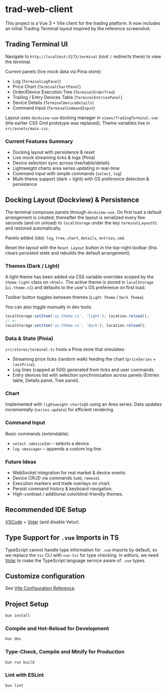 # trad-web-client

This project is a Vue 3 + Vite client for the trading platform. It now includes an initial Trading Terminal layout inspired by the reference screenshot.

## Trading Terminal UI

Navigate to `http://localhost:5173/terminal` (root `/` redirects there) to view the terminal.

Current panels (live mock data via Pinia store):

- Log (`TerminalLogPanel`)
- Price Chart (`TerminalChartPanel`)
- Order/Device Execution Tree (`TerminalOrderTree`)
- Trailing / Entry Devices Table (`TerminalEntriesPanel`)
- Device Details (`TerminalDeviceDetails`)
- Command Input (`TerminalCommandInput`)

Layout uses `dockview-vue` docking manager in `views/TradingTerminal.vue` (the earlier CSS Grid prototype was replaced). Theme variables live in `src/assets/main.css`.

### Current Features Summary

- Docking layout with persistence & reset
- Live mock streaming ticks & logs (Pinia)
- Device selection sync across tree/table/details
- Lightweight charts area series updating in real-time
- Command input with simple commands (`select`, `log`)
- Multi-theme support (dark + light) with OS preference detection & persistence

## Docking Layout (Dockview) & Persistence

The terminal composes panels through `dockview-vue`. On first load a default arrangement is created; thereafter the layout is serialized every few seconds (and on unload) to `localStorage` under the key `terminalLayoutV1` and restored automatically.

Panels added (ids): `log`, `tree`, `chart`, `details`, `entries`, `cmd`.

Reset the layout with the `Reset Layout` button in the top-right toolbar (this clears persisted state and rebuilds the default arrangement).

### Themes (Dark / Light)

A light theme has been added via CSS variable overrides scoped by the `theme-light` class on `<html>`. The active theme is stored in `localStorage` (`ui.theme.v1`) and defaults to the user's OS preference on first load.

Toolbar button toggles between themes (`Light Theme` / `Dark Theme`).

You can also toggle manually in dev tools:

```js
localStorage.setItem('ui.theme.v1', 'light'); location.reload();
// or
localStorage.setItem('ui.theme.v1', 'dark'); location.reload();
```

### Data & State (Pinia)

`src/stores/terminal.ts` hosts a Pinia store that simulates:

- Streaming price ticks (random walk) feeding the chart (`priceSeries` + `lastPrice`).
- Log lines (capped at 500) generated from ticks and user commands.
- Entry devices list with selection synchronization across panels (Entries table, Details panel, Tree panel).

### Chart

Implemented with `lightweight-charts@5` using an Area series. Data updates incrementally (`series.update`) for efficient rendering.

### Command Input

Basic commands (extendable):

- `select <deviceId>` – selects a device.
- `log <message>` – appends a custom log line.

### Future Ideas

- WebSocket integration for real market & device events.
- Device CRUD via commands (`add`, `remove`).
- Execution markers and trade overlays on chart.
- Persist command history & keyboard navigation.
- High-contrast / additional colorblind-friendly themes.

## Recommended IDE Setup

[VSCode](https://code.visualstudio.com/) + [Volar](https://marketplace.visualstudio.com/items?itemName=Vue.volar) (and disable Vetur).

## Type Support for `.vue` Imports in TS

TypeScript cannot handle type information for `.vue` imports by default, so we replace the `tsc` CLI with `vue-tsc` for type checking. In editors, we need [Volar](https://marketplace.visualstudio.com/items?itemName=Vue.volar) to make the TypeScript language service aware of `.vue` types.

## Customize configuration

See [Vite Configuration Reference](https://vite.dev/config/).

## Project Setup

```sh
bun install
```

### Compile and Hot-Reload for Development

```sh
bun dev
```

### Type-Check, Compile and Minify for Production

```sh
bun run build
```

### Lint with ESLint

```sh
bun lint
```
